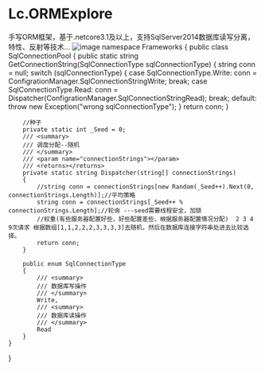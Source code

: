 # Lc.ORMExplore
手写ORM框架，基于.netcore3.1及以上，支持SqlServer2014数据库读写分离，特性、反射等技术...
![image](https://user-images.githubusercontent.com/26539681/112271863-6c123080-8cb6-11eb-8a53-72982c641c8e.png)
namespace Frameworks
{
    public class SqlConnectionPool
    {
        public static string GetConnectionString(SqlConnectionType sqlConnectionType)
        {
            string conn = null;
            switch (sqlConnectionType)
            {
                case SqlConnectionType.Write:
                    conn = ConfigrationManager.SqlConnectionStringWrite;
                    break;
                case SqlConnectionType.Read:
                    conn = Dispatcher(ConfigrationManager.SqlConnectionStringRead);
                    break;
                default:
                    throw new Exception("wrong sqlConnectionType");
            }
            return conn;
        }

        //种子
        private static int _Seed = 0;
        /// <summary>
        /// 调度分配--随机
        /// </summary>
        /// <param name="connectionStrings"></param>
        /// <returns></returns>
        private static string Dispatcher(string[] connectionStrings)
        {
            //string conn = connectionStrings[new Random(_Seed++).Next(0, connectionStrings.Length)];//平均策略
            string conn = connectionStrings[_Seed++ % connectionStrings.Length];//轮询 ---seed需要线程安全，加锁
            //权重(有些服务器配置好些，好些配置差些，根据服务器配置情况分配)  2 3 4  9次请求 根据数组[1,1,2,2,2,3,3,3,3]去随机，然后在数据库连接字符串处进去比较选择。
            return conn;
        }

        public enum SqlConnectionType
        {
            /// <summary>
            /// 数据库写操作
            /// </summary>
            Write,
            /// <summary>
            /// 数据库读操作
            /// </summary>
            Read
        }
    }
}
